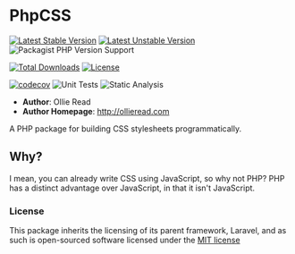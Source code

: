 # PhpCSS

[![Latest Stable Version](https://poser.pugx.org/olliered/phpcss/v/stable.png)](https://packagist.org/packages/olliered/phpcss)
[![Latest Unstable Version](https://poser.pugx.org/olliered/phpcss/v/unstable.png)](https://packagist.org/packages/olliered/phpcss)
![Packagist PHP Version Support](https://img.shields.io/packagist/php-v/olliered/phpcss)

[![Total Downloads](https://poser.pugx.org/olliered/phpcss/downloads.png)](https://packagist.org/packages/olliered/phpcss)
[![License](https://poser.pugx.org/olliered/phpcss/license.png)](https://packagist.org/packages/olliered/phpcss)

[![codecov](https://codecov.io/gh/olliered/phpcss/branch/1.x/graph/badge.svg?token=FHJ41NQMTA)](https://codecov.io/gh/olliered/phpcss)
![Unit Tests](https://github.com/olliered/phpcss/actions/workflows/tests.yml/badge.svg)
![Static Analysis](https://github.com/olliered/phpcss/actions/workflows/static-analysis.yml/badge.svg)

- **Author**: Ollie Read
- **Author Homepage**: http://ollieread.com

A PHP package for building CSS stylesheets programmatically.

## Why?

I mean, you can already write CSS using JavaScript, so why not PHP? PHP has a distinct advantage over JavaScript, in
that it isn't JavaScript.

### License

This package inherits the licensing of its parent framework, Laravel, and as such is open-sourced
software licensed under the [MIT license](http://opensource.org/licenses/MIT)
